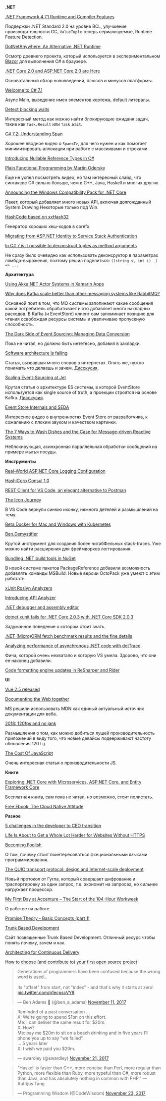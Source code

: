 **.NET**

[.NET Framework 4.7.1 Runtime and Compiler Features](https://blogs.msdn.microsoft.com/dotnet/2017/09/28/net-framework-4-7-1-runtime-and-compiler-features/)

Поддержки .NET Standard 2.0 на уровне BCL, улучшение производительности GC, `ValueTuple` теперь сериализуемые, Runtime Feature Detection.

[DotNetAnywhere: An Alternative .NET Runtime](http://mattwarren.org/2017/10/19/DotNetAnywhere-an-Alternative-.NET-Runtime/)

Осмотр древнего проекта, который используется в экспериментальном [Blazor](https://github.com/SteveSanderson/Blazor) для выполнения C# в браузере.

[.NET Core 2.0 and ASP.NET Core 2.0 are Here](https://weblog.west-wind.com/posts/2017/Oct/22/NET-Core-20-and-ASPNET-20-Core-are-finally-here)

Основатальный обзор нововведений, плюсов и минусов платформы.

[Welcome to C# 7.1](https://blogs.msdn.microsoft.com/dotnet/2017/10/31/welcome-to-c-7-1/)

Async Main, выведение имен элементов кортежа, default литералы.

[Detect blocking waits](https://github.com/dotnet/corefx/issues/8931#issuecomment-337354565)

Интересный метод как можно найти блокирующие ожиданя задач, такие как `Task.Result` или `Task.Wait`.

[C# 7.2: Understanding Span](https://channel9.msdn.com/Events/Connect/2017/T125)

Хорошее вводное видео о `Span<T>`, для чего нужен и как помогает минимизировать аллокации при работе с массиивами и строками.

[Introducing Nullable Reference Types in C#](https://blogs.msdn.microsoft.com/dotnet/2017/11/15/nullable-reference-types-in-csharp/)

[Plain Functional Programming by Martin Odersky](https://www.youtube.com/watch?v=YXDm3WHZT5g&feature=youtu.be&t=260)

Еще не успел посмотреть видео, но там интересный слайд, что синтаксис C# сильно больше, чем в С++, Java, Haskell и многих других.

[Announcing the Windows Compatibility Pack for .NET Core](https://blogs.msdn.microsoft.com/dotnet/2017/11/16/announcing-the-windows-compatibility-pack-for-net-core/)

Пакет, который добавляет много новых API, включая долгожданный System.Drawing Некоторые только под Win.

[HashCode based on xxHash32](https://github.com/dotnet/coreclr/pull/14863)

Генератор хороших хеш-кодов в corefx.

[Migrating from ASP.NET Identity to Service Stack Authentication](https://medium.com/@williams.jackj/migrating-from-asp-net-identity-to-service-stack-authentication-e9292495d218)

[In C# 7 is it possible to deconstruct tuples as method arguments
](https://stackoverflow.com/questions/41589540/in-c-sharp-7-is-it-possible-to-deconstruct-tuples-as-method-arguments/41590136)

Не сразу было очевидно как использовать деконсруктор в параметрах лямбда-выражения, поэтому решил поделиться: `((string s, int i) _) => ...`

**Архитектура**

[Using Akka.NET Actor Systems in Xamarin Apps](https://gregshackles.com/using-akka-net-in-xamarin-apps/)

[Why does Kafka scale better than other messaging systems like RabbitMQ?](https://www.quora.com/Why-does-Kafka-scale-better-than-other-messaging-systems-like-RabbitMQ/answer/Clemens-Vasters)

Основной поит в том, что MQ системы запопинают какие сообщения какой потребитель обрабатывает и это добавляет много накладных расходов. В Kafka (и EventStore) клиент сам запоминает позицию для чтения освобождая ресурсы системы и увеличиваю пропускную способность.

[The Dark Side of Event Sourcing: Managing Data Conversion](http://files.movereem.nl/2017saner-eventsourcing.pdf)

Пока не читал, но должно быть интетесно, добавил в закладки.

[Software architecture is failing](https://www.alexhudson.com/2017/10/14/software-architecture-failing/)

Статья, вызвавшая много споров в интернетах. Опять же, нужно понимать что делаешь и зачем. [Дисскусия](https://twitter.com/VaughnVernon/status/919712049323634688).

[Scaling Event-Sourcing at Jet](https://medium.com/@eulerfx/scaling-event-sourcing-at-jet-9c873cac33b8)

Крутая статья о архитектуре ES системы, в которой EventStore используется как single source of truth, а проекции строятся на основе Kafka. [Дисскусия](https://twitter.com/eulerfx/status/922881839857008642).

[Event Store Internals and SEDA](https://www.youtube.com/watch?v=jRmpYprh3aE)

Интересное видео о внутренностях Event Store от разработчика, к сожалению с плохим звуком и качеством картинки.

[The 7 Ways to Wash Dishes and the Case for Message-driven Reactive Systems](https://www.lightbend.com/blog/7-ways-washing-dishes-and-message-driven-reactive-systems)

Неблокирующая, асинхронная параллельная обработки сообщений на примере мытья посуды.

**Инструменты**

[Real-World ASP.NET Core Logging Configuration](https://mitchelsellers.com/blogs/2017/10/09/real-world-aspnet-core-logging-configuration)

[HashiCorp Consul 1.0](https://www.hashicorp.com/blog/hashicorp-consul-1-0)

[REST Client for VS Code, an elegant alternative to Postman](http://josephwoodward.co.uk/2017/10/rest-%20client-for-vs-code-an-elegant-alternative-postman)

[The Icon Journey](https://code.visualstudio.com/blogs/2017/10/24/theicon)

В VS Code вернули синюю иконку, немного детелей и размышлений на тему.

[Beta Docker for Mac and Windows with Kubernetes](https://blog.docker.com/2017/10/docker-for-mac-and-windows-with-kubernetes-beta/)

[Ben.Demystifier](https://github.com/benaadams/Ben.Demystifier)

Крутой инструмент для создания более читабФельных stack-traces. Уже можно найти расширения для фреймворков логгирования.

[Bundling .NET build tools in NuGet](http://www.natemcmaster.com/blog/2017/11/11/build-tools-in-nuget/)

В новой системе пакетов PackageReference добавили возможность добавлять команды MSBuild. Новые версии OctoPack уже умеют с этим работать.

[xUnit Roslyn Analyzers](http://davidpine.net/blog/xunit-powered-by-roslyn/)

[Introducing API Analyzer](https://blogs.msdn.microsoft.com/dotnet/2017/10/31/introducing-api-analyzer/)

[.NET debugger and assembly editor](https://github.com/0xd4d/dnSpy)

[dotnet xunit fails for .NET Core 2.0.3 with .NET Core SDK 2.0.3](https://github.com/xunit/xunit/issues/1573)

Задуманное поведение о котором стоит знать.

[.NET (Micro)ORM fetch benchmark results and the fine details](https://weblogs.asp.net/fbouma/net-micro-orm-fetch-benchmark-results-and-the-fine-details)

[Analyzing performance of asynchronous .NET code with dotTrace](https://blog.jetbrains.com/dotnet/2017/11/22/analyzing-performance-asynchronous-net-code-dottrace/)

Фича, которой очень нехватало и которую VS умела. Здорово, что они ее наконец добавили.

[Code formatting engine updates in ReSharper and Rider](https://blog.jetbrains.com/dotnet/2017/11/23/code-formatting-engine-updates-resharper-rider/)

**UI**

[Vue 2.5 released](https://medium.com/the-vue-point/vue-2-5-released-14bd65bf030b)

[Documenting the Web together](https://blogs.windows.com/msedgedev/2017/10/18/documenting-web-together-mdn-web-docs/)

MS решили использовать MDN как единый актуальный источник документации для веба.

[2018: 120fps and no jank](https://dassur.ma/things/120fps/)

Размышления о том, как можно добиться лушей производительность приложений в виду того, что новые девайсы подеерживают частоту обновления 120 Гц.

[The Cost Of JavaScript](https://medium.com/dev-channel/the-cost-of-javascript-84009f51e99e)

Очень интересная статья о производительности JS.

**Книги**

[Exploring .NET Core with Microservices, ASP.NET Core, and Entity Framework Core](https://www.manning.com/books/exploring-dot-net-core)

Бесплатная книга, сам пока не читал, но возможно, стоит полистать.

[Free Ebook: The Cloud Native Attitude](http://container-solutions.com/ebook-the-cloud-native-attitude)

**Разное**

[5 challenges in the developer to CEO transition](https://raygun.com/blog/top-5-challenges-in-the-developer-to-ceo-transition/)

[Life Is About to Get a Whole Lot Harder for Websites Without HTTPS](https://www.troyhunt.com/life-is-about-to-get-harder-for-websites-without-https/)

[Becoming Foolish](https://hmemcpy.com/2017/10/becoming-foolish/)

О том, почему стоит поинтересоваться фкнциональными языками программирования.

[The QUIC transport protocol: design and Internet-scale deployment](https://blog.acolyer.org/2017/10/26/the-quic-transport-protocol-design-and-internet-scale-deployment/)

Новый протокол от Гугла, который совершает шифрование и траспортировку за один запрос, т.е. экономит на запросах, но сильнее нагружает процессор.

[My First Day at Accenture – The Start of the 104-Hour Workweek](http://exposingevilempire.com/accenture/first-day-accenture-104-hour-workweek/)

О рабстве на работе.

[Promise Theory - Basic Concepts (part 1)](https://www.youtube.com/watch?v=2TPsB5WuZgk)

[Trunk Based Development](https://trunkbaseddevelopment.com/)

Сайт позвященные Trunk Based Development. Отличный ресурс чтобы понять почему, зачем и как.

[Architecting for Continuous Delivery](https://www.thoughtworks.com/insights/blog/architecting-continuous-delivery)

[How to choose (and contribute to) your first open source project](https://github.com/collections/choosing-projects)

<blockquote class="twitter-tweet" data-lang="en"><p lang="en" dir="ltr">Generations of programmers have been confused because the wrong word is used...<br><br>Its &quot;offset&quot; from start, not &quot;index&quot; - and that&#39;s why it starts at zero! <a href="https://t.co/p1ecpscVY8">pic.twitter.com/p1ecpscVY8</a></p>&mdash; Ben Adams 🐝 (@ben_a_adams) <a href="https://twitter.com/ben_a_adams/status/929294843939098624?ref_src=twsrc%5Etfw">November 11, 2017</a></blockquote>

<blockquote class="twitter-tweet" data-lang="en"><p lang="en" dir="ltr">Reminded of a past conversation ...<br>X: We&#39;re going to spend $1bn on this effort.<br>Me: I can deliver the same result for $20m.<br>X: How?<br>Me: pay me $20m to sit on a beach drinking and in five years I&#39;ll phone you up to say &quot;we failed&quot;. <br>... 5 years later<br>X: I wish we paid you $20m.</p>&mdash; swardley (@swardley) <a href="https://twitter.com/swardley/status/933069547271327744?ref_src=twsrc%5Etfw">November 21, 2017</a></blockquote>

<blockquote class="twitter-tweet" data-lang="en"><p lang="en" dir="ltr">&quot;Haskell is faster than C++, more concise than Perl, more regular than Python, more flexible than Ruby, more typeful than C#, more robust than Java, and has absolutely nothing in common with PHP.&quot; — Autrijus Tang</p>&mdash; Programming Wisdom (@CodeWisdom) <a href="https://twitter.com/CodeWisdom/status/933772527498874880?ref_src=twsrc%5Etfw">November 23, 2017</a></blockquote>

<script async src="https://platform.twitter.com/widgets.js" charset="utf-8"></script>
